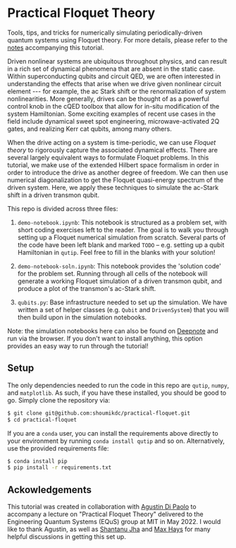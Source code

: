 # Practical Floquet Theory
Tools, tips, and tricks for numerically simulating periodically-driven quantum systems using Floquet theory. For more details, please refer to the [notes](https://drive.google.com/drive/folders/1dp3FaByU1iY38Za1x4lQacvOHZxoJOJe?usp=sharing) accompanying this tutorial. 

Driven nonlinear systems are ubiquitous throughout physics, and can result in a rich set of dynamical phenomena that are absent in the static case. Within superconducting qubits and circuit QED, we are often interested in understanding the effects that arise when we drive given nonlinear circuit element --- for example, the ac Stark shift or the renormalization of system nonlinearities. More generally, drives can be thought of as a powerful control knob in the cQED toolbox that allow for in-situ modification of the system Hamiltonian. Some exciting examples of recent use cases in the field include dynamical sweet spot engineering, microwave-activated 2Q gates, and realizing Kerr cat qubits, among many others.

When the drive acting on a system is time-periodic, we can use *Floquet theory* to rigorously capture the associated dynamical effects. There are several largely equivalent ways to formulate Floquet problems. In this tutorial, we make use of the extended Hilbert space formalism in order in order to introduce the drive as another degree of freedom. We can then use numerical diagonalization to get the Floquet quasi-energy spectrum of the driven system. Here, we apply these techniques to simulate the ac-Stark shift in a driven transmon qubit. 

This repo is divided across three files: 
1. `demo-notebook.ipynb`: This notebook is structured as a problem set, with short coding exercises left to the reader. The goal is to walk you through setting up a Floquet numerical simulation from scratch. Several parts of the code have been left blank and marked `TODO` – e.g. setting up a qubit Hamiltonian in `qutip`. Feel free to fill in the blanks with your solution!

2. `demo-notebook-soln.ipynb`: This notebook provides the 'solution code' for the problem set. Running through all cells of the notebook will generate a working Floquet simulation of a driven transmon qubit, and produce a plot of the transmon's ac-Stark shift. 

3. `qubits.py`: Base infrastructure needed to set up the simulation. We have written a set of helper classes (e.g. `Qubit` and `DrivenSystem`) that you will then build upon in the simulation notebooks.


Note: the simulation notebooks here can also be found on [Deepnote](https://deepnote.com/workspace/shoumikdc-4d79e9b2-9de0-4601-ae84-2de19b25e79a/project/Practical-Floquet-Theory-62d8ce2a-0ca7-49d9-b8bc-c9bc74bd57d7/%2Fqubits.py) and run via the browser. If you don't want to install anything, this option provides an easy way to run through the tutorial!  


## Setup
The only dependencies needed to run the code in this repo are `qutip`, `numpy`, and `matplotlib`. As such, if you have these installed, you should be good to go. Simply clone the repository via:
```bash
$ git clone git@github.com:shoumikdc/practical-floquet.git
$ cd practical-floquet
```
If you are a `conda` user, you can install the requirements above directly to your environment by running `conda install qutip` and so on. Alternatively, use the provided requirements file:
```bash
$ conda install pip
$ pip install -r requirements.txt
```

## Ackowledgements
This tutorial was created in collaboration with [Agustin Di Paolo](https://github.com/agudipaolo) to accompany a lecture on "Practical Floquet Theory" delivered to the Engineering Quantum Systems (EQuS) group at MIT in May 2022. I would like to thank Agustin, as well as [Shantanu Jha](https://github.com/Phionx) and [Max Hays](https://scholar.google.com/citations?user=06z0MjwAAAAJ&hl=en) for many helpful discussions in getting this set up.
